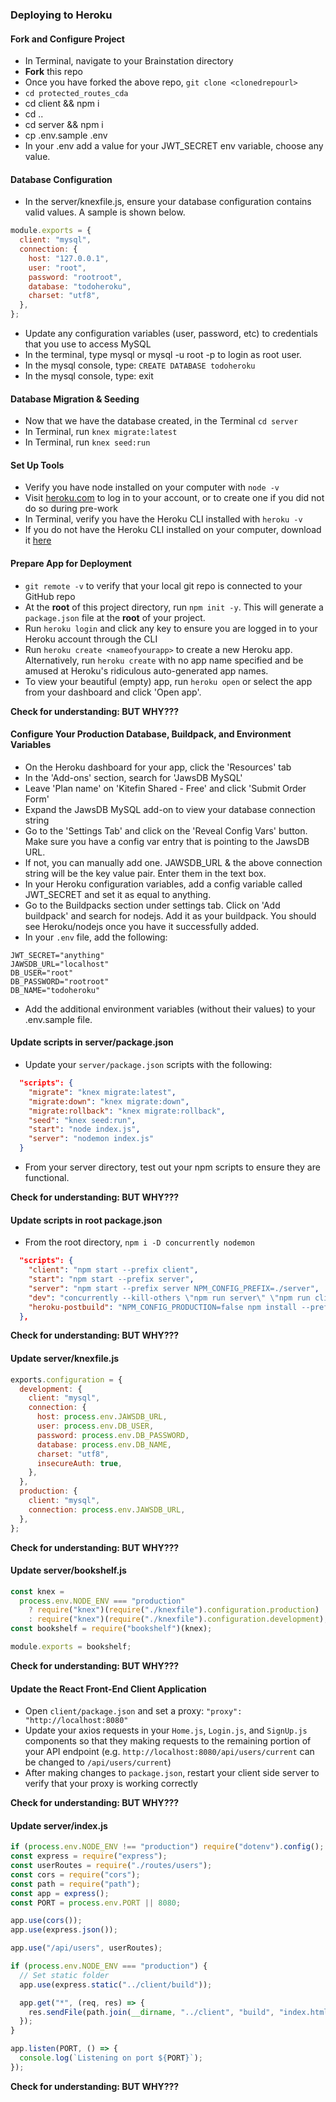 ### Deploying to Heroku

#### Fork and Configure Project

- In Terminal, navigate to your Brainstation directory
- **Fork** this repo
- Once you have forked the above repo, `git clone <clonedrepourl>`
- `cd protected_routes_cda`
- cd client && npm i
- cd ..
- cd server && npm i
- cp .env.sample .env
- In your .env add a value for your JWT_SECRET env variable, choose any value.

#### Database Configuration

- In the server/knexfile.js, ensure your database configuration contains valid values. A sample is shown below.

```js
module.exports = {
  client: "mysql",
  connection: {
    host: "127.0.0.1",
    user: "root",
    password: "rootroot",
    database: "todoheroku",
    charset: "utf8",
  },
};
```

- Update any configuration variables (user, password, etc) to credentials that you use to access MySQL
- In the terminal, type mysql or mysql -u root -p to login as root user.
- In the mysql console, type: `CREATE DATABASE todoheroku`
- In the mysql console, type: exit

#### Database Migration & Seeding 

- Now that we have the database created, in the Terminal `cd server`
- In Terminal, run `knex migrate:latest`
- In Terminal, run `knex seed:run`

#### Set Up Tools

- Verify you have node installed on your computer with `node -v`
- Visit [heroku.com](https://heroku.com) to log in to your account, or to create one if you did not do so during pre-work
- In Terminal, verify you have the Heroku CLI installed with `heroku -v`
- If you do not have the Heroku CLI installed on your computer, download it [here](https://devcenter.heroku.com/articles/getting-started-with-nodejs#set-up)

#### Prepare App for Deployment

- `git remote -v` to verify that your local git repo is connected to your GitHub repo
- At the **root** of this project directory, run `npm init -y`. This will generate a `package.json` file at the **root** of your project.
- Run `heroku login` and click any key to ensure you are logged in to your Heroku account through the CLI
- Run `heroku create <nameofyourapp>` to create a new Heroku app. Alternatively, run `heroku create` with no app name specified and be amused at Heroku's ridiculous auto-generated app names.
- To view your beautiful (empty) app, run `heroku open` or select the app from your dashboard and click 'Open app'.

**Check for understanding: BUT WHY???**

#### Configure Your Production Database, Buildpack, and Environment Variables

- On the Heroku dashboard for your app, click the 'Resources' tab
- In the 'Add-ons' section, search for 'JawsDB MySQL'
- Leave 'Plan name' on 'Kitefin Shared - Free' and click 'Submit Order Form'
- Expand the JawsDB MySQL add-on to view your database connection string
- Go to the 'Settings Tab' and click on the 'Reveal Config Vars' button. Make sure you have a config var entry that is pointing to the JawsDB URL.​
- If not, you can manually add one. JAWSDB_URL & the above connection string will be the key value pair. Enter them in the text box.​
- In your Heroku configuration variables, add a config variable called JWT_SECRET and set it as equal to anything.
- Go to the Buildpacks section under settings tab. Click on 'Add buildpack' and search for nodejs. Add it as your buildpack. You should see Heroku/nodejs once you have it successfully added.​
- In your `.env` file, add the following:

```
JWT_SECRET="anything"
JAWSDB_URL="localhost"
DB_USER="root"
DB_PASSWORD="rootroot"
DB_NAME="todoheroku"
```

- Add the additional environment variables (without their values) to your .env.sample file.

#### Update scripts in server/package.json

- Update your `server/package.json` scripts with the following:

```json
  "scripts": {
    "migrate": "knex migrate:latest",
    "migrate:down": "knex migrate:down",
    "migrate:rollback": "knex migrate:rollback",
    "seed": "knex seed:run",
    "start": "node index.js",
    "server": "nodemon index.js"
  }
```

- From your server directory, test out your npm scripts to ensure they are functional.

**Check for understanding: BUT WHY???**

#### Update scripts in root package.json

- From the root directory, `npm i -D concurrently nodemon`

```json
  "scripts": {
    "client": "npm start --prefix client",
    "start": "npm start --prefix server",
    "server": "npm start --prefix server NPM_CONFIG_PREFIX=./server",
    "dev": "concurrently --kill-others \"npm run server\" \"npm run client\"",
    "heroku-postbuild": "NPM_CONFIG_PRODUCTION=false npm install --prefix client && npm install --prefix server && npm run build --prefix client"
  },
```

**Check for understanding: BUT WHY???**

#### Update server/knexfile.js

```js
exports.configuration = {
  development: {
    client: "mysql",
    connection: {
      host: process.env.JAWSDB_URL,
      user: process.env.DB_USER,
      password: process.env.DB_PASSWORD,
      database: process.env.DB_NAME,
      charset: "utf8",
      insecureAuth: true,
    },
  },
  production: {
    client: "mysql",
    connection: process.env.JAWSDB_URL,
  },
};
```

**Check for understanding: BUT WHY???**

#### Update server/bookshelf.js

```js
const knex =
  process.env.NODE_ENV === "production"
    ? require("knex")(require("./knexfile").configuration.production)
    : require("knex")(require("./knexfile").configuration.development);
const bookshelf = require("bookshelf")(knex);

module.exports = bookshelf;
```

**Check for understanding: BUT WHY???**

#### Update the React Front-End Client Application

- Open `client/package.json` and set a proxy: `"proxy": "http://localhost:8080"`
- Update your axios requests in your `Home.js`, `Login.js`, and `SignUp.js` components so that they making requests to the remaining portion of your API endpoint (e.g. `http://localhost:8080/api/users/current` can be changed to `/api/users/current`)
- After making changes to `package.json`, restart your client side server to verify that your proxy is working correctly

**Check for understanding: BUT WHY???**

#### Update server/index.js

```js
if (process.env.NODE_ENV !== "production") require("dotenv").config();
const express = require("express");
const userRoutes = require("./routes/users");
const cors = require("cors");
const path = require("path");
const app = express();
const PORT = process.env.PORT || 8080;

app.use(cors());
app.use(express.json());

app.use("/api/users", userRoutes);

if (process.env.NODE_ENV === "production") {
  // Set static folder
  app.use(express.static("../client/build"));

  app.get("*", (req, res) => {
    res.sendFile(path.join(__dirname, "../client", "build", "index.html"));
  });
}

app.listen(PORT, () => {
  console.log(`Listening on port ${PORT}`);
});
```

**Check for understanding: BUT WHY???**
